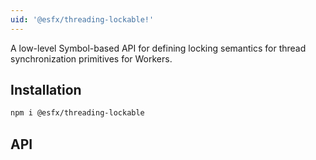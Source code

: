 ```yaml
---
uid: '@esfx/threading-lockable!'
---
```


A low-level Symbol-based API for defining locking semantics for thread synchronization primitives for Workers.

## Installation

```sh
npm i @esfx/threading-lockable
```

## API
